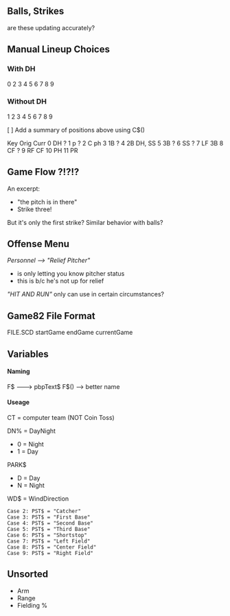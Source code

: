
## Balls, Strikes
are these updating accurately?


## Manual Lineup Choices

### With DH
0 2 3 4 5 6 7 8 9


### Without DH
1 2 3 4 5 6 7 8 9

[ ] Add a summary of positions above using C$()

Key		Orig	Curr
0		DH		?
1		p		?
2		C		ph
3		1B		?
4 		2B		DH, SS
5		3B		?
6		SS		?
7 		LF		3B
8		CF		?
9 		RF		CF
10		PH
11		PR


## Game Flow ?!?!? ##

An excerpt:
- "the pitch is in there"
- Strike three!

But it's only the first strike?
Similar behavior with balls?


## Offense Menu ##
	
*Personnel --> "Relief Pitcher"*
- is only letting you know pitcher status 
- this is b/c he's not up for relief

*"HIT AND RUN"*
only can use in certain circumstances?


## Game82 File Format ##
FILE.SCD
startGame
endGame
currentGame



## Variables ##

#### Naming ####
F$ ---> pbpText$
F$() --> better name


#### Useage ####
CT = computer team (NOT Coin Toss)

DN% = DayNight
- 0 = Night
- 1 = Day

PARK$
- D = Day
- N = Night

WD$ = WindDirection

    Case 2: PST$ = "Catcher"
    Case 3: PST$ = "First Base"
    Case 4: PST$ = "Second Base"
    Case 5: PST$ = "Third Base"
    Case 6: PST$ = "Shortstop"
    Case 7: PST$ = "Left Field"
    Case 8: PST$ = "Center Field"
    Case 9: PST$ = "Right Field"


## Unsorted ## 

- Arm
- Range
- Fielding %
